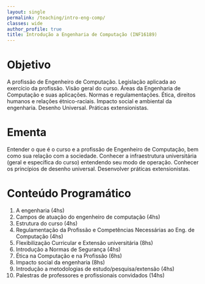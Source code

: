```yaml
---
layout: single
permalink: /teaching/intro-eng-comp/
classes: wide
author_profile: true
title: Introdução a Engenharia de Computação (INF16189)
---
```


# Objetivo
A profissão de Engenheiro de Computação. Legislação aplicada ao exercício da profissão. Visão geral do curso. Áreas da Engenharia de Computação e suas aplicações. Normas e regulamentações. Ética, direitos humanos e relações étnico-raciais. Impacto social e ambiental da engenharia. Desenho Universal. Práticas extensionistas.


# Ementa
Entender o que é o curso e a profissão de Engenheiro de Computação, bem como sua relação com a sociedade. Conhecer a infraestrutura universitária (geral e específica do curso) entendendo seu modo de operação. Conhecer os princípios de desenho universal. Desenvolver práticas extensionistas.

# Conteúdo Programático

1. A engenharia (4hs)
2. Campos de atuação do engenheiro de computação (4hs)
3. Estrutura do curso (4hs)
4. Regulamentação da Profissão e Competências Necessárias ao Eng. de Computação (4hs)
5. Flexibilização Curricular e Extensão universitária (8hs)
6. Introdução a Normas de Segurança (4hs)
7. Ética na Computação e na Profissão (6hs)
8. Impacto social da engenharia (8hs)
9. Introdução a metodologias de estudo/pesquisa/extensão (4hs)
10. Palestras de professores e profissionais convidados (14hs)
